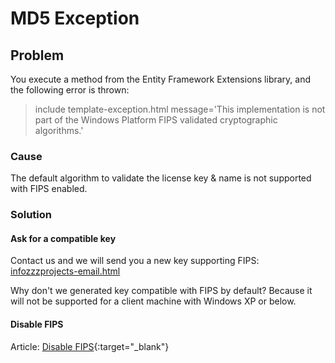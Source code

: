 # MD5 Exception

## Problem

You execute a method from the Entity Framework Extensions library, and the following error is thrown:

> include template-exception.html message='This implementation is not part of the Windows Platform FIPS validated cryptographic algorithms.'

### Cause

The default algorithm to validate the license key & name is not supported with FIPS enabled.

### Solution

#### Ask for a compatible key

Contact us and we will send you a new key supporting FIPS: <a href="infozzzprojects-email.html">infozzzprojects-email.html</a>

Why don't we generated key compatible with FIPS by default? Because it will not be supported for a client machine with Windows XP or below.

#### Disable FIPS

Article: [Disable FIPS](http://docs.trendmicro.com/all/ent/sc/v3.0/en-US/cmcolh/t_fips.html){:target="_blank"}
